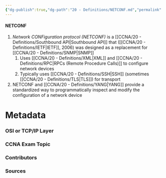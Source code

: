 ```yaml
---
{"dg-publish":true,"dg-path":"20 - Definitions/NETCONF.md","permalink":"/20-definitions/netconf/","tags":["defs_ccna"]}
---
```


#### NETCONF
1. *Network CONFiguration protocol (NETCONF)* is a [[CCNA/20 - Definitions/Southbound API\|Southbound API]] that  ([[CCNA/20 - Definitions/IETF\|IETF]], 2006) was designed as a replacement for [[CCNA/20 - Definitions/SNMP\|SNMP]]
	1. Uses [[CCNA/20 - Definitions/XML\|XML]] and [[CCNA/20 - Definitions/RPC\|RPCs (Remote Procedure Calls)]] to configure network devices
	2. Typically uses [[CCNA/20 - Definitions/SSH\|SSH]] (sometimes [[CCNA/20 - Definitions/TLS\|TLS]]) for transport
2. NETCONF and [[CCNA/20 - Definitions/YANG\|YANG]] provide a standardized way to programmatically inspect and modify the configuration of a network device




# Metadata
### OSI or TCP/IP Layer

### CCNA Exam Topic

### Contributors

### Sources

